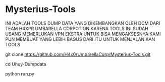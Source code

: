 # Mysterius-Tools
INI ADALAH TOOLS DUMP DATA YANG DIKEMBANGKAN OLEH DCM DARI TEAM
H4XPR UMBARELLA CORPOTION KARENA TOOLS INI SUDAH USANG MEMERLUKAN 
VPN EKSTRA UNTUK BISA MENGAKSESNYA 
KAMI PUN MEMBUAT YANG LEBIH BAGUS DARI ITU
UNTUK MENJALAN KAN TOOLS

git clone https://github.com/H4x0rUmbarellaCorp/Mysterius-Tools.git

cd Uhuy-Dumpdata

python run.py
